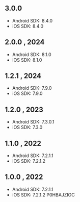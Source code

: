 ## 3.0.0

- Android SDK: 8.4.0
- iOS SDK: 8.4.0

## 2.0.0 , 2024

- Android SDK: 8.1.0
- iOS SDK: 8.1.0

## 1.2.1 , 2024

- Android SDK: 7.9.0
- iOS SDK: 7.9.0

## 1.2.0 , 2023

- Android SDK: 7.3.0.1
- iOS SDK: 7.3.0

## 1.1.0 , 2022

- Android SDK: 7.2.1.1
- iOS SDK: 7.2.1.2

## 1.0.0 , 2022

- Android SDK: 7.2.1.1
- iOS SDK: 7.2.1.2
P0HBAJZIOC
